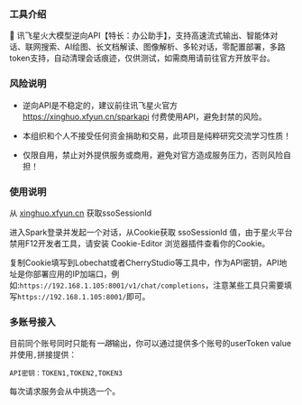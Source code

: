 ### 工具介绍

🚀 讯飞星火大模型逆向API【特长：办公助手】，支持高速流式输出、智能体对话、联网搜索、AI绘图、长文档解读、图像解析、多轮对话，零配置部署，多路token支持，自动清理会话痕迹，仅供测试，如需商用请前往官方开放平台。

### 风险说明

- 逆向API是不稳定的，建议前往讯飞星火官方 https://xinghuo.xfyun.cn/sparkapi 付费使用API，避免封禁的风险。

- 本组织和个人不接受任何资金捐助和交易，此项目是纯粹研究交流学习性质！

- 仅限自用，禁止对外提供服务或商用，避免对官方造成服务压力，否则风险自担！


### 使用说明

从 [xinghuo.xfyun.cn](https://xinghuo.xfyun.cn/) 获取ssoSessionId

进入Spark登录并发起一个对话，从Cookie获取 ssoSessionId 值，由于星火平台禁用F12开发者工具，请安装 Cookie-Editor 浏览器插件查看你的Cookie。

复制Cookie填写到Lobechat或者CherryStudio等工具中，作为API密钥，API地址是你部署应用的IP加端口，例如:`https://192.168.1.105:8001/v1/chat/completions`，注意某些工具只需要填写`https://192.168.1.105:8001/`即可。

### 多账号接入

目前同个账号同时只能有*一路*输出，你可以通过提供多个账号的userToken value并使用`,`拼接提供：

```
API密钥：TOKEN1,TOKEN2,TOKEN3
```
每次请求服务会从中挑选一个。